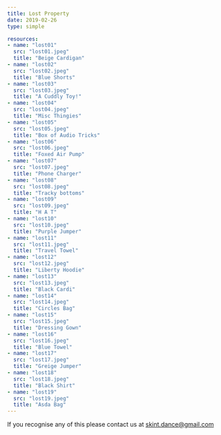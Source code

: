 ```yaml
---
title: Lost Property
date: 2019-02-26
type: simple

resources:
- name: "lost01"
  src: "lost01.jpeg"
  title: "Beige Cardigan"
- name: "lost02"
  src: "lost02.jpeg"
  title: "Blue Shorts"
- name: "lost03"
  src: "lost03.jpeg"
  title: "A Cuddly Toy!"
- name: "lost04"
  src: "lost04.jpeg"
  title: "Misc Thingies"
- name: "lost05"
  src: "lost05.jpeg"
  title: "Box of Audio Tricks"
- name: "lost06"
  src: "lost06.jpeg"
  title: "Foxed Air Pump"
- name: "lost07"
  src: "lost07.jpeg"
  title: "Phone Charger"
- name: "lost08"
  src: "lost08.jpeg"
  title: "Tracky bottoms"
- name: "lost09"
  src: "lost09.jpeg"
  title: "H A T"
- name: "lost10"
  src: "lost10.jpeg"
  title: "Purple Jumper"
- name: "lost11"
  src: "lost11.jpeg"
  title: "Travel Towel"
- name: "lost12"
  src: "lost12.jpeg"
  title: "Liberty Hoodie"
- name: "lost13"
  src: "lost13.jpeg"
  title: "Black Cardi"
- name: "lost14"
  src: "lost14.jpeg"
  title: "Circles Bag"
- name: "lost15"
  src: "lost15.jpeg"
  title: "Dressing Gown"
- name: "lost16"
  src: "lost16.jpeg"
  title: "Blue Towel"
- name: "lost17"
  src: "lost17.jpeg"
  title: "Greige Jumper"
- name: "lost18"
  src: "lost18.jpeg"
  title: "Black Shirt"
- name: "lost19"
  src: "lost19.jpeg"
  title: "Asda Bag"
---
```


If you recognise any of this please contact us at [skint.dance@gmail.com](mailto:skint.dance@gmail.com)